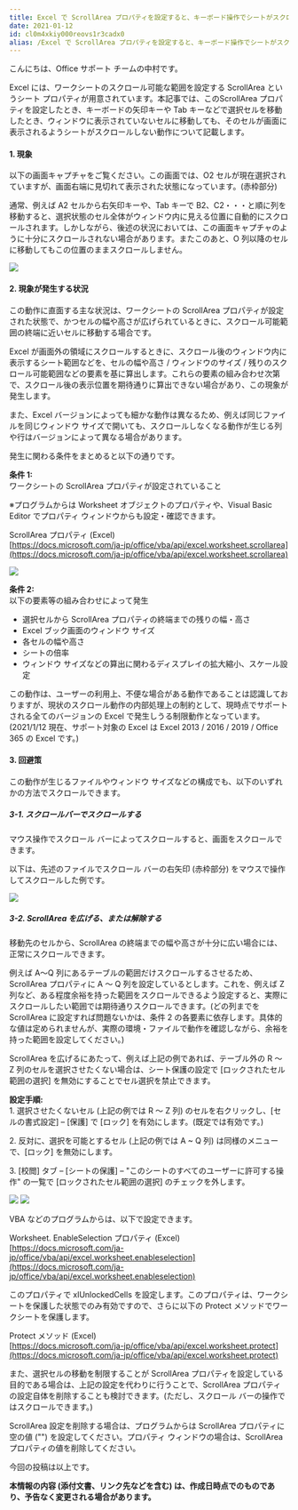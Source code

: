 ```yaml
---
title: Excel で ScrollArea プロパティを設定すると、キーボード操作でシートがスクロールしない
date: 2021-01-12
id: cl0m4xkiy000reovs1r3cadx0
alias: /Excel で ScrollArea プロパティを設定すると、キーボード操作でシートがスクロールしない/
---
```


こんにちは、Office サポート チームの中村です。

Excel には、ワークシートのスクロール可能な範囲を設定する ScrollArea というシート プロパティが用意されています。本記事では、このScrollArea プロパティを設定したとき、キーボードの矢印キーや Tab キーなどで選択セルを移動したとき、ウィンドウに表示されていないセルに移動しても、そのセルが画面に表示されるようシートがスクロールしない動作について記載します。  
  

#### **1\. 現象**

  
以下の画面キャプチャをご覧ください。この画面では、O2 セルが現在選択されていますが、画面右端に見切れて表示された状態になっています。(赤枠部分)

通常、例えば A2 セルから右矢印キーや、Tab キーで B2、C2・・・と順に列を移動すると、選択状態のセル全体がウィンドウ内に見える位置に自動的にスクロールされます。しかしながら、後述の状況においては、この画面キャプチャのように十分にスクロールされない場合があります。またこのあと、O 列以降のセルに移動してもこの位置のままスクロールしません。

![](image1.png)  
  

#### **2\. 現象が発生する状況**

  
この動作に直面する主な状況は、ワークシートの ScrollArea プロパティが設定された状態で、かつセルの幅や高さが広げられているときに、スクロール可能範囲の終端に近いセルに移動する場合です。

Excel が画面外の領域にスクロールするときに、スクロール後のウィンドウ内に表示するシート範囲などを、セルの幅や高さ / ウィンドウのサイズ / 残りのスクロール可能範囲などの要素を基に算出します。これらの要素の組み合わせ次第で、スクロール後の表示位置を期待通りに算出できない場合があり、この現象が発生します。

また、Excel バージョンによっても細かな動作は異なるため、例えば同じファイルを同じウィンドウ サイズで開いても、スクロールしなくなる動作が生じる列や行はバージョンによって異なる場合があります。

発生に関わる条件をまとめると以下の通りです。

**条件 1:**  
ワークシートの ScrollArea プロパティが設定されていること

※プログラムからは Worksheet オブジェクトのプロパティや、Visual Basic Editor でプロパティ ウィンドウからも設定・確認できます。

ScrollArea プロパティ (Excel)  
[https://docs.microsoft.com/ja-jp/office/vba/api/excel.worksheet.scrollarea](https://docs.microsoft.com/ja-jp/office/vba/api/excel.worksheet.scrollarea)

![](image2.png)

**条件 2:**  
以下の要素等の組み合わせによって発生

*   選択セルから ScrollArea プロパティの終端までの残りの幅・高さ
*   Excel ブック画面のウィンドウ サイズ
*   各セルの幅や高さ
*   シートの倍率
*   ウィンドウ サイズなどの算出に関わるディスプレイの拡大縮小、スケール設定

  
この動作は、ユーザーの利用上、不便な場合がある動作であることは認識しておりますが、現状のスクロール動作の内部処理上の制約として、現時点でサポートされる全てのバージョンの Excel で発生しうる制限動作となっています。(2021/1/12 現在、サポート対象の Excel は Excel 2013 / 2016 / 2019 / Office 365 の Excel です。)  
  

#### **3\. 回避策**

  
この動作が生じるファイルやウィンドウ サイズなどの構成でも、以下のいずれかの方法でスクロールできます。  
  

##### **3-1. スクロールバーでスクロールする**

  
マウス操作でスクロール バーによってスクロールすると、画面をスクロールできます。

以下は、先述のファイルでスクロール バーの右矢印 (赤枠部分) をマウスで操作してスクロールした例です。

![](image3.png)  
  
  

##### **3-2. ScrollArea を広げる、または解除する**

  
移動先のセルから、ScrollArea の終端までの幅や高さが十分に広い場合には、正常にスクロールできます。

例えば A～Q 列にあるテーブルの範囲だけスクロールするさせるため、ScrollArea プロパティに A ～ Q 列を設定しているとします。これを、例えば Z 列など、ある程度余裕を持った範囲をスクロールできるよう設定すると、実際にスクロールしたい範囲では期待通りスクロールできます。(どの列までを ScrollArea に設定すれば問題ないかは、条件 2 の各要素に依存します。具体的な値は定められませんが、実際の環境・ファイルで動作を確認しながら、余裕を持った範囲を設定してください。)

ScrollArea を広げるにあたって、例えば上記の例であれば、テーブル外の R ～ Z 列のセルを選択させたくない場合は、シート保護の設定で \[ロックされたセル範囲の選択\] を無効にすることでセル選択を禁止できます。  

**設定手順:**  
1\. 選択させたくないセル (上記の例では R ～ Z 列) のセルを右クリックし、\[セルの書式設定\] – \[保護\] で \[ロック\] を有効にします。(既定では有効です。)

2\. 反対に、選択を可能とするセル (上記の例では A ~ Q 列) は同様のメニューで、\[ロック\] を無効にします。

3\. \[校閲\] タブ – \[シートの保護\] – "このシートのすべてのユーザーに許可する操作" の一覧で \[ロックされたセル範囲の選択\] のチェックを外します。

![](image4.png)
![](image5.png)

VBA などのプログラムからは、以下で設定できます。

Worksheet. EnableSelection プロパティ (Excel)  
[https://docs.microsoft.com/ja-jp/office/vba/api/excel.worksheet.enableselection](https://docs.microsoft.com/ja-jp/office/vba/api/excel.worksheet.enableselection)

このプロパティで xlUnlockedCells を設定します。このプロパティは、ワークシートを保護した状態でのみ有効ですので、さらに以下の Protect メソッドでワークシートを保護します。

Protect メソッド (Excel)  
[https://docs.microsoft.com/ja-jp/office/vba/api/excel.worksheet.protect](https://docs.microsoft.com/ja-jp/office/vba/api/excel.worksheet.protect)

  
また、選択セルの移動を制限することが ScrollArea プロパティを設定している目的である場合は、上記の設定を代わりに行うことで、ScrollArea プロパティの設定自体を削除することも検討できます。(ただし、スクロール バーの操作ではスクロールできます。)

ScrollArea 設定を削除する場合は、プログラムからは ScrollArea プロパティに空の値 ("") を設定してください。プロパティ ウィンドウの場合は、ScrollArea プロパティの値を削除してください。  
  

今回の投稿は以上です。  
  

**本情報の内容 (添付文書、リンク先などを含む) は、作成日時点でのものであり、予告なく変更される場合があります。**